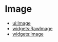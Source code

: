 # Image

- [ui:Image](https://api.flutter.dev/flutter/dart-ui/Image-class.html)
- [widgets:RawImage](https://api.flutter.dev/flutter/widgets/RawImage-class.html)
- [widgets:Image](https://api.flutter.dev/flutter/widgets/Image-class.html)
